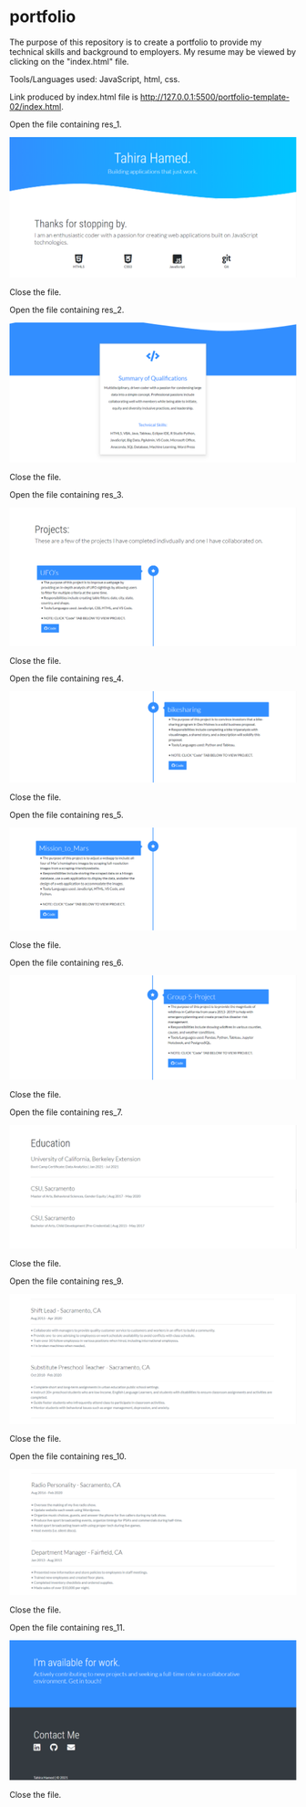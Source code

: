 # portfolio

The purpose of this repository is to create a portfolio to provide my technical skills and background to employers. My resume may be viewed by clicking on the "index.html" file.

Tools/Languages used: JavaScript, html, css.

Link produced by index.html file is http://127.0.0.1:5500/portfolio-template-02/index.html.

Open the file containing res_1.

![res_1](/assets/images/res_1.png)

Close the file.

Open the file containing res_2.

![res_2](/assets/images/res_2.png)

Close the file.

Open the file containing res_3.

![res_3](/assets/images/res_3.png)

Close the file.

Open the file containing res_4.

![res_4](/assets/images/res_4.png)

Close the file.

Open the file containing res_5.

![res_5](/assets/images/res_5.png)

Close the file.

Open the file containing res_6.

![res_6](/assets/images/res_6.png)

Close the file.

Open the file containing res_7.

![res_7](/assets/images/res_7.png)

Close the file.

Open the file containing res_9.

![res_9](/assets/images/res_9.png)

Close the file.

Open the file containing res_10.

![res_10](/assets/images/res_10.png)

Close the file.

Open the file containing res_11.

![res_11](/assets/images/res_11.png)

Close the file.
